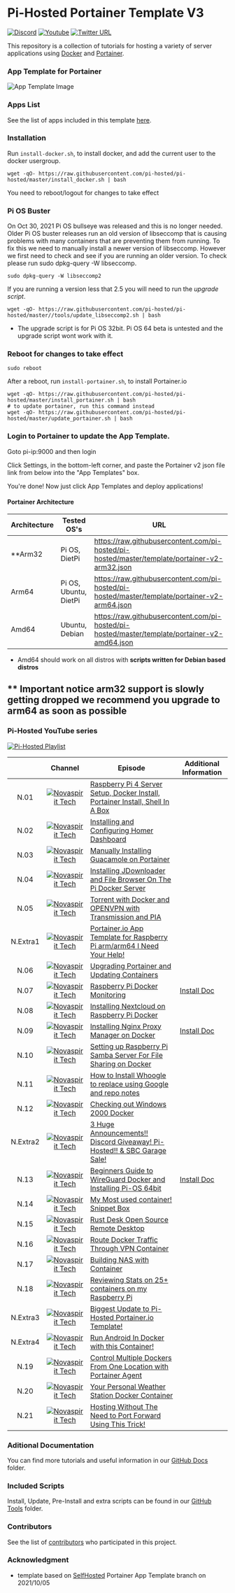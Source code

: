 # Pi-Hosted Portainer Template V3

[![Discord](https://img.shields.io/discord/316245914987528193?logo=discord)](https://discord.com/invite/v8dAnFV) [![Youtube](https://img.shields.io/badge/YouTube-FF0000?style=flat-square&logo=youtube&logoColor=white)](https://www.youtube.com/channel/UCrjKdwxaQMSV_NDywgKXVmw) [![Twitter URL](https://img.shields.io/twitter/follow/novaspirittech?style=flat-square&logo=twitter)](https://twitter.com/novaspirittech)

This repository is a collection of tutorials for hosting a variety of server applications using [Docker](https://www.docker.com/) and [Portainer](https://github.com/portainer/portainer).

### App Template for Portainer
![App Template Image](https://github.com/pi-hosted/pi-hosted/blob/master/apptemplate.png?raw=true)

### Apps List

See the list of apps included in this template [here](https://github.com/pi-hosted/pi-hosted/blob/master/docs/AppList.md).

### Installation
Run `install-docker.sh`, to install docker, and add the current user to the docker usergroup.

```
wget -qO- https://raw.githubusercontent.com/pi-hosted/pi-hosted/master/install_docker.sh | bash
```
You need to reboot/logout for changes to take effect

### Pi OS Buster  
On Oct 30, 2021 Pi OS bullseye was released and this is no longer needed.  Older Pi OS buster releases run an old version of libseccomp that is causing problems with many containers that are preventing them from running.  To fix this we need to manually install a newer version of libseccomp.  However we first need to check and see if you are running an older version.  To check please run sudo dpkg-query -W libseccomp.

```
sudo dpkg-query -W libseccomp2
```

If you are running a version less that 2.5 you will need to run the *upgrade script*.
```
wget -qO- https://raw.githubusercontent.com/pi-hosted/pi-hosted/master//tools/update_libseccomp2.sh | bash
```

* The upgrade script is for Pi OS 32bit.  Pi OS 64 beta is untested and the upgrade script wont work with it.

### Reboot for changes to take effect

```
sudo reboot
```

After a reboot, run `install-portainer.sh`, to install Portainer.io

```
wget -qO- https://raw.githubusercontent.com/pi-hosted/pi-hosted/master/install_portainer.sh | bash
# to update portainer, run this command instead
wget -qO- https://raw.githubusercontent.com/pi-hosted/pi-hosted/master/update_portainer.sh | bash
```

### Login to Portainer to update the App Template.

Goto pi-ip:9000 and then login

Click Settings, in the bottom-left corner, and paste the Portainer v2 json file link from below into the "App Templates" box.

You're done! Now just click App Templates and deploy applications!

#### Portainer Architecture

| Architecture | Tested OS's | URL |
| ------------ | ----------- | --- |
| **Arm32 | Pi OS, DietPi | https://raw.githubusercontent.com/pi-hosted/pi-hosted/master/template/portainer-v2-arm32.json |
| Arm64   | Pi OS, Ubuntu, DietPi | https://raw.githubusercontent.com/pi-hosted/pi-hosted/master/template/portainer-v2-arm64.json |
| Amd64   | Ubuntu, Debian | https://raw.githubusercontent.com/pi-hosted/pi-hosted/master/template/portainer-v2-amd64.json |

* Amd64 should work on all distros with **scripts written for Debian based distros**

## ** Important notice arm32 support is slowly getting dropped we recommend you upgrade to arm64 as soon as possible

### Pi-Hosted YouTube series

[![Pi-Hosted Playlist](https://i.ytimg.com/vi/cO2-gQ09Jj0/hqdefault.jpg?sqp=-oaymwEXCNACELwBSFryq4qpAwkIARUAAIhCGAE=&rs=AOn4CLAfgdX8HlHas2CddSmgwJzergnTzQ)](https://www.youtube.com/watch?v=cO2-gQ09Jj0&list=PL846hFPMqg3jwkxcScD1xw2bKXrJVvarc)


|     | Channel | Episode | Additional Information |
|:---:|:-------:|---------|------------------------|
|N.01|[![Novaspirit Tech](https://pi-hosted.com/images/novaspirit-logo.png "Novaspirit Tech")](https://youtube.com/channel/UCrjKdwxaQMSV_NDywgKXVmw)|[Raspberry Pi 4 Server Setup, Docker Install, Portainer Install, Shell In A Box](https://www.youtube.com/watch?v=cO2-gQ09Jj0&list=PL846hFPMqg3jwkxcScD1xw2bKXrJVvarc&index=1)||
|N.02|[![Novaspirit Tech](https://pi-hosted.com/images/novaspirit-logo.png "Novaspirit Tech")](https://youtube.com/channel/UCrjKdwxaQMSV_NDywgKXVmw)|[Installing and Configuring Homer Dashboard](https://www.youtube.com/watch?v=_d3J88ootYo&list=PL846hFPMqg3jwkxcScD1xw2bKXrJVvarc&index=2)||
|N.03|[![Novaspirit Tech](https://pi-hosted.com/images/novaspirit-logo.png "Novaspirit Tech")](https://youtube.com/channel/UCrjKdwxaQMSV_NDywgKXVmw)|[Manually Installing Guacamole on Portainer](https://www.youtube.com/watch?v=cKAhnf8X1lo&list=PL846hFPMqg3jwkxcScD1xw2bKXrJVvarc&index=3)||
|N.04|[![Novaspirit Tech](https://pi-hosted.com/images/novaspirit-logo.png "Novaspirit Tech")](https://youtube.com/channel/UCrjKdwxaQMSV_NDywgKXVmw)|[Installing JDownloader and File Browser On The Pi Docker Server](https://www.youtube.com/watch?v=30MYRgCObu8&list=PL846hFPMqg3jwkxcScD1xw2bKXrJVvarc&index=4)||
|N.05|[![Novaspirit Tech](https://pi-hosted.com/images/novaspirit-logo.png "Novaspirit Tech")](https://youtube.com/channel/UCrjKdwxaQMSV_NDywgKXVmw)|[Torrent with Docker and OPENVPN with Transmission and PIA](https://www.youtube.com/watch?v=tGLVEq913_4&list=PL846hFPMqg3jwkxcScD1xw2bKXrJVvarc&index=5)||
|N.Extra1|[![Novaspirit Tech](https://pi-hosted.com/images/novaspirit-logo.png "Novaspirit Tech")](https://youtube.com/channel/UCrjKdwxaQMSV_NDywgKXVmw)|[Portainer.io App Template for Raspberry Pi arm/arm64 I Need Your Help!](https://www.youtube.com/watch?v=Zn-VELlaIN4&list=PL846hFPMqg3jwkxcScD1xw2bKXrJVvarc&index=6)||
|N.06|[![Novaspirit Tech](https://pi-hosted.com/images/novaspirit-logo.png "Novaspirit Tech")](https://youtube.com/channel/UCrjKdwxaQMSV_NDywgKXVmw)|[Upgrading Portainer and Updating Containers](https://www.youtube.com/watch?v=q3wKqk8qVS8&list=PL846hFPMqg3jwkxcScD1xw2bKXrJVvarc&index=7)||
|N.07|[![Novaspirit Tech](https://pi-hosted.com/images/novaspirit-logo.png "Novaspirit Tech")](https://youtube.com/channel/UCrjKdwxaQMSV_NDywgKXVmw)|[Raspberry Pi Docker Monitoring](https://www.youtube.com/watch?v=IoD3vFuep64&list=PL846hFPMqg3jwkxcScD1xw2bKXrJVvarc&index=8)|[Install Doc](../docs/rpi_docker_monitor.md)|
|N.08|[![Novaspirit Tech](https://pi-hosted.com/images/novaspirit-logo.png "Novaspirit Tech")](https://youtube.com/channel/UCrjKdwxaQMSV_NDywgKXVmw)|[Installing Nextcloud on Raspberry Pi Docker](https://www.youtube.com/watch?v=E6IrT3g5Gqc&list=PL846hFPMqg3jwkxcScD1xw2bKXrJVvarc&index=9)||
|N.09|[![Novaspirit Tech](https://pi-hosted.com/images/novaspirit-logo.png "Novaspirit Tech")](https://youtube.com/channel/UCrjKdwxaQMSV_NDywgKXVmw)|[Installing Nginx Proxy Manager on Docker](https://www.youtube.com/watch?v=yl2Laxbqvo8&list=PL846hFPMqg3jwkxcScD1xw2bKXrJVvarc&index=10)|[Install Doc](../docs/nginx_proxy_manager.md)|
|N.10|[![Novaspirit Tech](https://pi-hosted.com/images/novaspirit-logo.png "Novaspirit Tech")](https://youtube.com/channel/UCrjKdwxaQMSV_NDywgKXVmw)|[Setting up Raspberry Pi Samba Server For File Sharing on Docker](https://www.youtube.com/watch?v=2zZ3_1GRWrM&list=PL846hFPMqg3jwkxcScD1xw2bKXrJVvarc&index=11)||
|N.11|[![Novaspirit Tech](https://pi-hosted.com/images/novaspirit-logo.png "Novaspirit Tech")](https://youtube.com/channel/UCrjKdwxaQMSV_NDywgKXVmw)|[How to Install Whoogle to replace using Google and repo notes](https://www.youtube.com/watch?v=j3ZGxo3ibUs&list=PL846hFPMqg3jwkxcScD1xw2bKXrJVvarc&index=12)||
|N.12|[![Novaspirit Tech](https://pi-hosted.com/images/novaspirit-logo.png "Novaspirit Tech")](https://youtube.com/channel/UCrjKdwxaQMSV_NDywgKXVmw)|[Checking out Windows 2000 Docker](https://www.youtube.com/watch?v=57Gnp0424Qc&list=PL846hFPMqg3jwkxcScD1xw2bKXrJVvarc&index=13)||
|N.Extra2|[![Novaspirit Tech](https://pi-hosted.com/images/novaspirit-logo.png "Novaspirit Tech")](https://youtube.com/channel/UCrjKdwxaQMSV_NDywgKXVmw)|[3 Huge Announcements!! Discord Giveaway! Pi-Hosted!! & SBC Garage Sale!](https://www.youtube.com/watch?v=Ppv1cUomwn0)||
|N.13|[![Novaspirit Tech](https://pi-hosted.com/images/novaspirit-logo.png "Novaspirit Tech")](https://youtube.com/channel/UCrjKdwxaQMSV_NDywgKXVmw)|[Beginners Guide to WireGuard Docker and Installing Pi-OS 64bit](https://www.youtube.com/watch?v=yB_jAumIxOg)|[Install Doc](../docs/wireguard-install.md)|
|N.14|[![Novaspirit Tech](https://pi-hosted.com/images/novaspirit-logo.png "Novaspirit Tech")](https://youtube.com/channel/UCrjKdwxaQMSV_NDywgKXVmw)|[My Most used container! Snippet Box](https://www.youtube.com/watch?v=v-jUyB3fvAo)||
|N.15|[![Novaspirit Tech](https://pi-hosted.com/images/novaspirit-logo.png "Novaspirit Tech")](https://youtube.com/channel/UCrjKdwxaQMSV_NDywgKXVmw)|[Rust Desk Open Source Remote Desktop](https://www.youtube.com/watch?v=PDnqFnnbVHg)||
|N.16|[![Novaspirit Tech](https://pi-hosted.com/images/novaspirit-logo.png "Novaspirit Tech")](https://youtube.com/channel/UCrjKdwxaQMSV_NDywgKXVmw)|[Route Docker Traffic Through VPN Container](https://www.youtube.com/watch?v=IWj1-j2QWvo)||
|N.17|[![Novaspirit Tech](https://pi-hosted.com/images/novaspirit-logo.png "Novaspirit Tech")](https://youtube.com/channel/UCrjKdwxaQMSV_NDywgKXVmw)|[Building NAS with Container](https://www.youtube.com/watch?v=9ln6UFH4z8o)||
|N.18|[![Novaspirit Tech](https://pi-hosted.com/images/novaspirit-logo.png "Novaspirit Tech")](https://youtube.com/channel/UCrjKdwxaQMSV_NDywgKXVmw)|[Reviewing Stats on 25+ containers on my Raspberry Pi](https://www.youtube.com/watch?v=_tVj0FX5wYg)||
|N.Extra3|[![Novaspirit Tech](https://pi-hosted.com/images/novaspirit-logo.png "Novaspirit Tech")](https://youtube.com/channel/UCrjKdwxaQMSV_NDywgKXVmw)|[Biggest Update to Pi-Hosted Portainer.io Template!](https://www.youtube.com/watch?v=7R7l6c3wswQ)||
|N.Extra4|[![Novaspirit Tech](https://pi-hosted.com/images/novaspirit-logo.png "Novaspirit Tech")](https://youtube.com/channel/UCrjKdwxaQMSV_NDywgKXVmw)|[Run Android In Docker with this Container!](https://www.youtube.com/watch?v=GTtdTksS6L0)||
|N.19|[![Novaspirit Tech](https://pi-hosted.com/images/novaspirit-logo.png "Novaspirit Tech")](https://youtube.com/channel/UCrjKdwxaQMSV_NDywgKXVmw)|[Control Multiple Dockers From One Location with Portainer Agent](https://www.youtube.com/watch?v=OC-SVcHnm74)||
|N.20|[![Novaspirit Tech](https://pi-hosted.com/images/novaspirit-logo.png "Novaspirit Tech")](https://youtube.com/channel/UCrjKdwxaQMSV_NDywgKXVmw)|[Your Personal Weather Station Docker Container](https://www.youtube.com/watch?v=5JfPzvcm0E8)||
|N.21|[![Novaspirit Tech](https://pi-hosted.com/images/novaspirit-logo.png "Novaspirit Tech")](https://youtube.com/channel/UCrjKdwxaQMSV_NDywgKXVmw)|[Hosting Without The Need to Port Forward Using This Trick!](https://www.youtube.com/watch?v=-QGbfTY5ExE)||

### Aditional Documentation

You can find more tutorials and useful information in our [GitHub Docs](https://github.com/pi-hosted/pi-hosted/blob/master/docs/DocumentList.md) folder.

### Included Scripts

Install, Update, Pre-Install and extra scripts can be found in our [GitHub Tools](https://github.com/pi-hosted/pi-hosted/blob/master/tools) folder.

### Contributors

See the list of [contributors](https://github.com/pi-hosted/pi-hosted/graphs/contributors) who participated in this project.

### Acknowledgment

* template based on [SelfHosted](https://github.com/SelfhostedPro/selfhosted_templates) Portainer App Template branch on 2021/10/05
